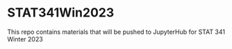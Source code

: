 # STAT341Win2023
This repo contains materials that will be pushed to JupyterHub for STAT 341 Winter 2023